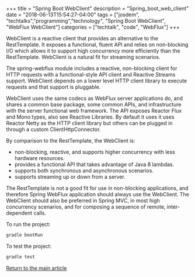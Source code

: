 +++
title =  "Spring Boot WebClient"
description = "Spring_boot_web_client"
date = "2018-06-13T15:54:27-04:00"
tags = ["josdem", "techtalks","programming","technology", "Spring Boot WebClient", "WebFlux WebClient"]
categories = ["techtalk", "code", "WebFlux"]
+++

WebClient is a reactive client that provides an alternative to the RestTemplate. It exposes a functional, fluent API and relies on non-blocking I/O which allows it to support high concurrency more efficiently than the RestTemplate. WebClient is a natural fit for streaming scenarios.

The spring-webflux module includes a reactive, non-blocking client for HTTP requests with a functional-style API client and Reactive Streams support. WebClient depends on a lower level HTTP client library to execute requests and that support is pluggable.

WebClient uses the same codecs as WebFlux server applications do, and shares a common base package, some common APIs, and infrastructure with the server functional web framework. The API exposes Reactor Flux and Mono types, also see Reactive Libraries. By default it uses it uses Reactor Netty as the HTTP client library but others can be plugged in through a custom ClientHttpConnector.

By comparison to the RestTemplate, the WebClient is:

*  non-blocking, reactive, and supports higher concurrency with less hardware resources.
* provides a functional API that takes advantage of Java 8 lambdas.
* supports both synchronous and asynchronous scenarios.
* supports streaming up or down from a server.

The RestTemplate is not a good fit for use in non-blocking applications, and therefore Spring WebFlux application should always use the WebClient. The WebClient should also be preferred in Spring MVC, in most high concurrency scenarios, and for composing a sequence of remote, inter-dependent calls.

To run the project:

```bash
gradle bootRun
```

To test the project:

```bash
gradle test
```

[Return to the main article](/techtalk/spring#Spring_Boot)
